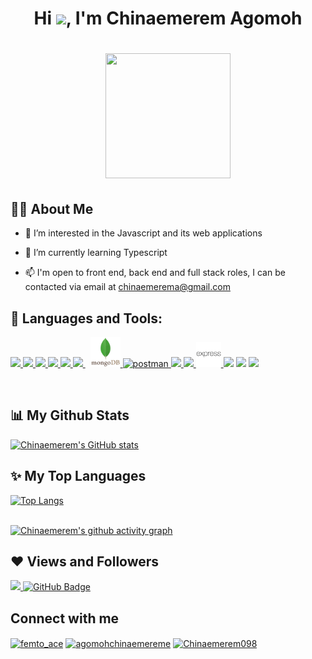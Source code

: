 
 <h1 align="center">Hi <img src="https://raw.githubusercontent.com/MartinHeinz/MartinHeinz/master/wave.gif" width="30px">, I'm Chinaemerem Agomoh</h1>

<h1 align="center"><a href="#"><img width="200" height="200" src="https://i.imgur.com/799y5A3.png"/></a></h1>

## 🙋‍♂️ About Me

- 👀 I’m interested in the Javascript and its web applications

- 🌱 I’m currently learning Typescript

- 📫 I'm open to front end, back end and full stack roles, I can be contacted via email at chinaemerema@gmail.com


## 🚀 Languages and Tools:

<p align="left"> 
    <a href="https://reactjs.org/" target="_blank"> <img src="https://img.icons8.com/ultraviolet/50/000000/react--v1.png"/> </a>
    <a href="https://developer.mozilla.org/en-US/docs/Web/JavaScript" target="_blank"> <img src="https://img.icons8.com/color/48/000000/javascript.png"/> </a> 
    <a href="https://www.w3.org/html/" target="_blank"> <img src="https://img.icons8.com/color/48/000000/html-5.png"/> </a> 
    <a href="https://www.w3schools.com/css/" target="_blank"> <img src="https://img.icons8.com/color/48/000000/css3.png"/> </a> 
    <a href="https://getbootstrap.com" target="_blank"> <img src="https://img.icons8.com/color/48/000000/bootstrap.png"/> </a> 
    <a style="padding-right:8px;" href="https://nodejs.org" target="_blank"> <img src="https://img.icons8.com/color/48/000000/nodejs.png"/> </a> 
    <a href="https://www.mongodb.com/" target="_blank"> <img src="https://raw.githubusercontent.com/devicons/devicon/master/icons/mongodb/mongodb-original-wordmark.svg" alt="mongodb" width="48" height="48"/> </a>  
    <a href="https://postman.com" target="_blank"> <img src="https://www.vectorlogo.zone/logos/getpostman/getpostman-icon.svg" alt="postman" width="45" height="45"/> </a>   
    <a href="https://git-scm.com/" target="_blank"> <img src="https://img.icons8.com/color/48/000000/git.png"/> </a> 
    <a href="https://redux.js.org" target="_blank"> <img src="https://img.icons8.com/color/48/000000/redux.png"/> </a>
    <a href="https://expressjs.com" target="_blank"> <img src="https://raw.githubusercontent.com/devicons/devicon/master/icons/express/express-original-wordmark.svg" alt="express" width="40" height="40"/> </a>
   <a href="https:/v4.mui.com" target="_blank">  <img src="https://img.icons8.com/color/50/000000/material-ui.png"/></a>
    <a href="https://www.npmjs.com/" target="_blank"> <img src="https://img.icons8.com/color/50/000000/npm.png"/></a>
    <a href="https://www.heroku.com/" target="_blank"> <img src="https://img.icons8.com/color/50/000000/heroku.png"/></a>   
</p>


<br/>

## 📊 My Github Stats

[![Chinaemerem's GitHub stats](https://github-readme-stats.vercel.app/api?username=AgomohC&hide=prs&count_private=true&show_icons=true&theme=radical)](https://github.com/anuraghazra/github-readme-stats)

## ✨ My Top Languages 

[![Top Langs](https://github-readme-stats.vercel.app/api/top-langs/?username=AgomohC&layout=compact)](https://github.com/anuraghazra/github-readme-stats)
<br/>
<br/>


[![Chinaemerem's github activity graph](https://activity-graph.herokuapp.com/graph?username=AgomohC&theme=react-dark)](https://github.com/ashutosh00710/github-readme-activity-graph)

## ❤ Views and Followers
<a href="https://github.com/AgomohC/github-profile-views-counter">
    <img src="https://komarev.com/ghpvc/?username=AgomohC">
</a>
<a href="https://github.com/AgomohC?tab=followers">
    <img src="https://img.shields.io/github/followers/AgomohC?label=Followers&style=social" alt="GitHub Badge">
</a>

<br/>


## Connect with me


<p align="left">
<a href="https://twitter.com/femto_ace" target="blank"><img align="center" src="https://raw.githubusercontent.com/rahuldkjain/github-profile-readme-generator/master/src/images/icons/Social/twitter.svg" alt="femto_ace" height="30" width="40" /></a>
<a href="https://www.linkedin.com/in/agomohchinaemereme/" target="blank"><img align="center" src="https://raw.githubusercontent.com/rahuldkjain/github-profile-readme-generator/master/src/images/icons/Social/linked-in-alt.svg" alt="agomohchinaemereme" height="30" width="40" /></a>
<a href="https://hashnode.com/@Chinaemerem098" target="blank"><img align="center" src="https://raw.githubusercontent.com/rahuldkjain/github-profile-readme-generator/master/src/images/icons/Social/hashnode.svg" alt="Chinaemerem098" height="30" width="40" /></a>

</p>
<!---
AgomohC/AgomohC is a ✨ special ✨ repository because its `README.md` (this file) appears on your GitHub profile.
You can click the Preview link to take a look at your changes.
--->
